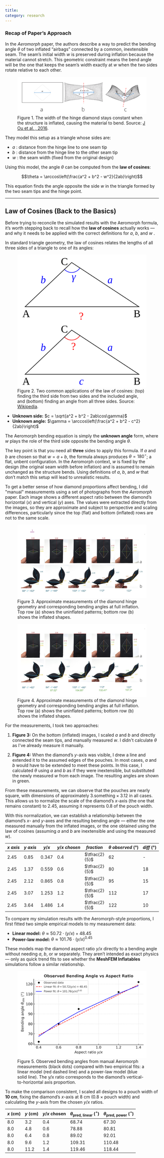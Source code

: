 ```yaml
---
title: 
category: research
---
```

### Recap of Paper’s Approach  

In the *Aeromorph* paper, the authors describe a way to predict the bending angle $\theta$ of two inflated “airbags” connected by a common, inextensible seam. The seam’s initial width $w$ is preserved during inflation because the material cannot stretch. This geometric constraint means the bend angle will be the one that keeps the seam’s width exactly at $w$ when the two sides rotate relative to each other.  

<figure>
  <img src="assets/aeromorph-bending.png" alt="Aeromorph bending angle">
  <figcaption>
    Figure 1. The width of the hinge diamond stays constant when the structure is inflated, causing the material to bend. Source: <a href="https://dl.acm.org/doi/10.1145/2984511.2984520">J Ou et al. , 2016</a>.
  </figcaption>
</figure>


They model this setup as a triangle whose sides are:  
- $a$ : distance from the hinge line to one seam tip  
- $b$ : distance from the hinge line to the other seam tip  
- $w$ : the seam width (fixed from the original design)  

Using this model, the angle $\theta$ can be computed from the **law of cosines**:  

$$\theta = \arccos\left(\frac{a^2 + b^2 - w^2}{2ab}\right)$$


This equation finds the angle opposite the side $w$  in the triangle formed by the two seam tips and the hinge point.

---
## Law of Cosines (Back to the Basics)

Before trying to reconcile the simulated results with the Aeromorph formula, it’s worth stepping back to recall how the **law of cosines** actually works — and why it needs to be applied with the correct definitions for $a$, $b$, and $w$ .

In standard triangle geometry, the law of cosines relates the lengths of all three sides of a triangle to one of its angles:

<figure>
  <img src="assets/cos-law.svg" alt="Law of cosines diagram">
  <figcaption>
    Figure 2. Two common applications of the law of cosines: (top) finding the third side from two sides and the included angle, and (bottom) finding an angle from all three sides. Source: <a href="https://en.wikipedia.org/wiki/Law_of_cosines">Wikipedia</a>.
  </figcaption>
</figure>

- **Unknown side:** $c = \sqrt{a^2 + b^2 - 2ab\cos\gamma}$
- **Unknown angle:** $\gamma = \arccos\left(\frac{a^2 + b^2 - c^2}{2ab}\right)$ 

The Aeromorph bending equation is simply the **unknown angle** form, where $w$ plays the role of the third side opposite the bending angle $\theta$. 

The key point is that you need all **three** sides to apply this formula. If $a$ and $b$ are chosen so that $w = a + b$, the formula always produces $\theta = 180^\circ$; a flat, unbent configuration. In the Aeromorph context, $w$ is fixed by the design (the original seam width before inflation) and is assumed to remain unchanged as the structure bends. Using definitions of $a$, $b$, and $w$ that don’t match this setup will lead to unrealistic results.

To get a better sense of how diamond proportions affect bending, I did "manual" measurements using a set of photographs from the *Aeromorph* paper. Each image shows a different aspect ratio between the diamond’s horizontal ($x$) and vertical ($y$) axes. The values were extracted directly from the images, so they are approximate and subject to perspective and scaling differences, particularly since the top (flat) and bottom (inflated) rows are not to the same scale.

<figure>
  <img src="assets/aero-w.jpg" alt="Manual measurements of diamond aspect ratio vs bending angle">
  <figcaption>
    Figure 3. Approximate measurements of the diamond hinge geometry and corresponding bending angles at full inflation. Top row (a) shows the uninflated patterns; bottom row (b) shows the inflated shapes.
  </figcaption>
</figure>

<figure>
  <img src="assets/aero-w2.jpg" alt="Manual measurements of diamond aspect ratio vs bending angle 2">
  <figcaption>
    Figure 4. Approximate measurements of the diamond hinge geometry and corresponding bending angles at full inflation. Top row (a) shows the uninflated patterns; bottom row (b) shows the inflated shapes.
  </figcaption>
</figure>
For the measurements, I took two approaches:

1. **Figure 3:** On the bottom (inflated) images, I scaled $a$ and $b$ and directly connected the seam tips, and manually measured $w$.  I didn't calculate $\theta$ as I've already measure it manually. 

2. **Figure 4:** When the diamond’s $y$-axis was visible, I drew a line and extended it to the assumed edges of the pouches. In most cases, $a$ and $b$ would have to be extended to meet these points. In this case, I calculated $\theta$ using $a$ and $b$ as if they were inextensible, but substituted the newly measured $w$ from each image. The resulting angles are shown in green.


From these measurements, we can observe that the pouches are nearly square, with dimensions of approximately $3.\text{something} \times 3.12$ in all cases. This allows us to normalize the scale of the diamond’s $x$-axis (the one that remains constant) to $2.45$, assuming it represents $0.8$ of the pouch width.

With this normalization, we can establish a relationship between the diamond’s $x$- and $y$-axes and the resulting bending angle — either the one measured manually from the inflated images, or the one obtained using the law of cosines (assuming $a$ and $b$ are inextensible and using the measured $w$).

| $x\ axis$ | $y\ axis$ | $y/x$   | $y/x\ chosen$ | $fraction$     | $θ\ observed\  (°)$ | $diff\ (°)$ | $θ\ calculated\ (°)$ | $diff\ (°)$ |
| --------- | --------- | ------- | ------------- | -------------- | ------------------- | ----------- | -------------------- | ----------- |
| $2.45$    | $0.85$    | $0.347$ | $0.4$         | $\tfrac{2}{5}$ | $62$                | -           | $62$ *               | -           |
| $2.45$    | $1.37$    | $0.559$ | $0.6$         | $\tfrac{2}{5}$ | $80$                | $18$        | $87.52$              | $25.52$     |
| $2.45$    | $2.12$    | $0.865$ | $0.8$         | $\tfrac{2}{5}$ | $95$                | $15$        | $104.95$             | $17.43$     |
| $2.45$    | $3.07$    | $1.253$ | $1.2$         | $\tfrac{2}{5}$ | $112$               | $17$        | $132.41$             | $27.46$     |
| $2.45$    | $3.64$    | $1.486$ | $1.4$         | $\tfrac{2}{5}$ | $122$               | $10$        | $107.30$             | $-25.11$    |


To compare my simulation results with the Aeromorph-style proportions, I first fitted two simple empirical models to my measurement data:

- **Linear model:** $\theta \approx 50.72 \cdot (y/x) + 48.45$    
- **Power-law model:** $\theta \approx 101.76 \cdot (y/x)^{0.45}$    

These models map the diamond aspect ratio $y/x$ directly to a bending angle without needing $a$, $b$, or $w$ separately. They aren’t intended as exact physics — only as quick trend fits to see whether the **MeshFEM Inflatables** simulations follow a similar relationship.

<figure>
  <img src="assets/yx-vs-theta-fits.png" alt="Aspect ratio vs bending angle, with linear and power-law fits">
  <figcaption>
    Figure 5. Observed bending angles from manual Aeromorph measurements (black dots) compared with two empirical fits: a linear model (red dashed line) and a power-law model (blue solid line). The y/x ratio corresponds to the diamond’s vertical-to-horizontal axis proportion.
  </figcaption>
</figure>

To make the comparison consistent, I scaled all designs to a pouch width of **10 cm**, fixing the diamond’s $x$-axis at $8\ \text{cm}$ (0.8 × pouch width) and calculating the $y$-axis from the chosen $y/x$ ratios.

| $x\ \text{(cm)}$ | $y\ \text{(cm)}$ | $y/x\ \text{chosen}$ | $\theta_{\text{pred, linear}}\ (^\circ)$ | $\theta_{\text{pred, power}}\ (^\circ)$ |
| ---------------- | ---------------- | -------------------- | ---------------------------------------- | --------------------------------------- |
| $8.0$            | $3.2$            | $0.4$                | $68.74$                                  | $67.30$                                 |
| $8.0$            | $4.8$            | $0.6$                | $78.88$                                  | $80.81$                                 |
| $8.0$            | $6.4$            | $0.8$                | $89.02$                                  | $92.01$                                 |
| $8.0$            | $9.6$            | $1.2$                | $109.31$                                 | $110.48$                                |
| $8.0$            | $11.2$           | $1.4$                | $119.46$                                 | $118.44$                                |
